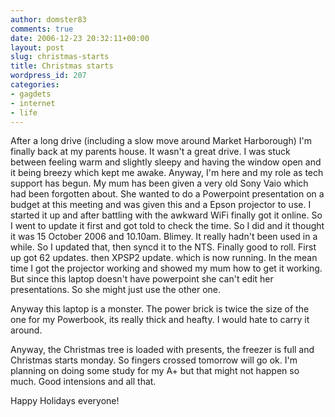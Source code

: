 ```yaml
---
author: domster83
comments: true
date: 2006-12-23 20:32:11+00:00
layout: post
slug: christmas-starts
title: Christmas starts
wordpress_id: 207
categories:
- gagdets
- internet
- life
---
```


After a long drive (including a slow move around Market Harborough) I'm finally back at my parents house. It wasn't a great drive. I was stuck between feeling warm and slightly sleepy and having the window open and it being breezy which kept me awake.
Anyway, I'm here and my role as tech support has begun. My mum has been given a very old Sony Vaio which had been forgotten about. She wanted to do a Powerpoint presentation on a budget at this meeting and was given this and a Epson projector to use. I started it up and after battling with the awkward WiFi finally got it online. So I went to update it first and got told to check the time. So I did and it thought it was 15 October 2006 and 10.10am. Blimey. It really hadn't been used in a while. So I updated that, then syncd it to the NTS. Finally good to roll. First up got 62 updates. then XPSP2 update. which is now running. In the mean time I got the projector working and showed my mum how to get it working. But since this laptop doesn't have powerpoint she can't edit her presentations. So she might just use the other one.




Anyway this laptop is a monster. The power brick is twice the size of the one for my Powerbook, its really thick and heafty. I would hate to carry it around.




Anyway, the Christmas tree is loaded with presents, the freezer is full and Christmas starts monday. So fingers crossed tomorrow will go ok. I'm planning on doing some study for my A+ but that might not happen so much. Good intensions and all that.




Happy Holidays everyone!
